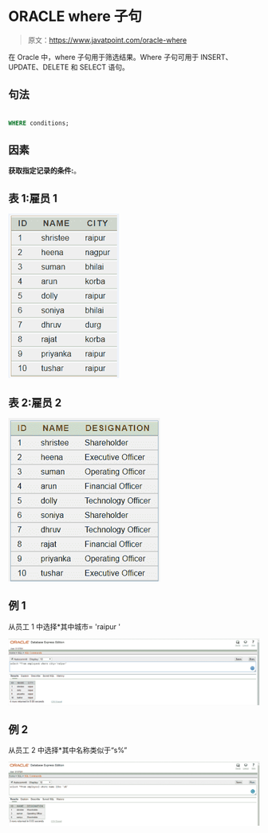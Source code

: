 # ORACLE where 子句

> 原文：<https://www.javatpoint.com/oracle-where>

在 Oracle 中，where 子句用于筛选结果。Where 子句可用于 INSERT、UPDATE、DELETE 和 SELECT 语句。

## 句法

```sql

WHERE conditions;

```

## 因素

**获取指定记录的条件:**。

## 表 1:雇员 1

![ORACLE where clause](img/d4c2857a90a035199b362f126484590e.png)

## 表 2:雇员 2

![ORACLE where clause](img/fc327eda197ed805667c063323c5cbe7.png)

## 例 1

从员工 1 中选择*其中城市= 'raipur '

![ORACLE where clause](img/6f0f3f5913072b5256e03956235fb2d2.png)

## 例 2

从员工 2 中选择*其中名称类似于“s%”

![ORACLE where clause](img/2ee868c399a73b1f19ed6fff1cbe3db4.png)